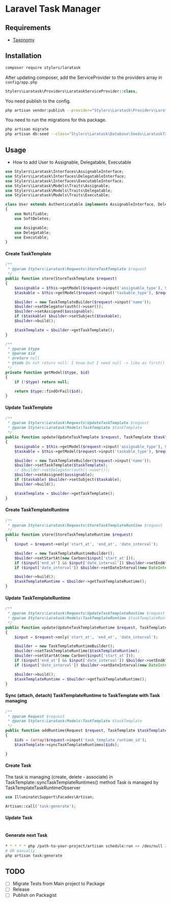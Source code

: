 # Laravel Task Manager

## Requirements
* [Taxonomy](https://github.com/stylers-llc/taxonomy)

## Installation
```bash
composer require stylers/laratask
```

After updating composer, add the ServiceProvider to the providers array in `config/app.php`
```php
Stylers\Laratask\Providers\LarataskServiceProvider::class,
```

You need publish to the config.
```bash
php artisan vendor:publish --provider="Stylers\Laratask\Providers\LarataskServiceProvider"
```

You need to run the migrations for this package.
```bash
php artisan migrate
php artisan db:seed --class="Stylers\Laratask\Database\Seeds\LarataskTaxonomiesTableSeeder"
```

## Usage
* How to add User to Assignable, Delegatable, Executable
```php
use Stylers\Laratask\Interfaces\AssignableInterface;
use Stylers\Laratask\Interfaces\DelegatableInterface;
use Stylers\Laratask\Interfaces\ExecutableInterface;
use Stylers\Laratask\Models\Traits\Assignable;
use Stylers\Laratask\Models\Traits\Delegatable;
use Stylers\Laratask\Models\Traits\Executable;

class User extends Authenticatable implements AssignableInterface, DelegatableInterface, ExecutableInterface
{
    use Notifiable;
    use SoftDeletes;

    use Assignable;
    use Delegatable;
    use Executable;
}
```

#### Create TaskTemplate
```php
/**
 * @param Stylers\Laratask\Requests\StoreTaskTemplate $request
 */
public function store(StoreTaskTemplate $request)
{
    $assignable = $this->getModel($request->input('assignable_type'), $request->input('assignable_id'));
    $taskable = $this->getModel($request->input('taskable_type'), $request->input('taskable_id'));

    $builder = new TaskTemplateBuilder($request->input('name'));
    $builder->setDelegator(auth()->user());
    $builder->setAssigned($assignable);
    if ($taskable) $builder->setSubject($taskable);
    $builder->build();

    $taskTemplate = $builder->getTaskTemplate();
}

/**
 * @param $type
 * @param $id
 * @return null
 * @todo Do not return null: I know but I need null -> like as first() method
 */
private function getModel($type, $id)
{
    if (!$type) return null;

    return $type::findOrFail($id);
}
```

#### Update TaskTemplate
```php
/**
 * @param Stylers\Laratask\Requests\UpdateTaskTemplate $request
 * @param Stylers\Laratask\Models\TaskTemplate $taskTemplate
 */
public function update(UpdateTaskTemplate $request, TaskTemplate $taskTemplate)
{
    $assignable = $this->getModel($request->input('assignable_type'), $request->input('assignable_id'));
    $taskable = $this->getModel($request->input('taskable_type'), $request->input('taskable_id'));

    $builder = new TaskTemplateBuilder($request->input('name'));
    $builder->setTaskTemplate($taskTemplate);
    // $builder->setDelegator(auth()->user());
    $builder->setAssigned($assignable);
    if ($taskable) $builder->setSubject($taskable);
    $builder->build();

    $taskTemplate = $builder->getTaskTemplate();
}
```

#### Create TaskTemplateRuntime
```php
/**
 * @param Stylers\Laratask\Requests\StoreTaskTemplateRuntime $request
 */
public function store(StoreTaskTemplateRuntime $request)
{
    $input = $request->only('start_at', 'end_at', 'date_interval');

    $builder = new TaskTemplateRuntimeBuilder();
    $builder->setStartAt(new Carbon($input['start_at']));
    if ($input['end_at'] && $input['date_interval']) $builder->setEndAt(new Carbon($input['end_at']));
    if ($input['date_interval']) $builder->setDateInterval(new DateInterval($input['date_interval']));

    $builder->build();
    $taskTemplateRuntime = $builder->getTaskTemplateRuntime();
}
```

#### Update TaskTemplateRuntime
```php
/**
 * @param Stylers\Laratask\Requests\UpdateTaskTemplateRuntime $request
 * @param Stylers\Laratask\Models\TaskTemplateRuntime $taskTemplateRuntime
 */
public function update(UpdateTaskTemplateRuntime $request, TaskTemplateRuntime $taskTemplateRuntime)
{
    $input = $request->only('start_at', 'end_at', 'date_interval');

    $builder = new TaskTemplateRuntimeBuilder();
    $builder->setTaskTemplateRuntime($taskTemplateRuntime);
    $builder->setStartAt(new Carbon($input['start_at']));
    if ($input['end_at'] && $input['date_interval']) $builder->setEndAt(new Carbon($input['end_at']));
    if ($input['date_interval']) $builder->setDateInterval(new DateInterval($input['date_interval']));

    $builder->build();
    $taskTemplateRuntime = $builder->getTaskTemplateRuntime();
}
```

#### Sync (attach, detach) TaskTemplateRuntime to TaskTemplate with Task managing
```php
/**
 * @param Request $request
 * @param Stylers\Laratask\Models\TaskTemplate $taskTemplate
 */
public function addRuntime(Request $request, TaskTemplate $taskTemplate)
{
    $ids = (array)$request->input('task_template_runtime_id');
    $taskTemplate->syncTaskTemplateRuntimes($ids);

}
```

#### Create Task
The task is managing (create, delete - associate) in TaskTemplate::syncTaskTemplateRuntimes() method
Task is managed by TaskTemplateTaskRuntimeObserver
```php
use Illuminate\Support\Facades\Artisan;

Artisan::call('task:generate');
```

#### Update Task
```php

```

#### Generate next Task
```bash
* * * * * php /path-to-your-project/artisan schedule:run >> /dev/null 2>&1
# OR manually 
php artisan task:generate
```

## TODO
- [ ] Migrate Tests from Main project to Package
- [ ] Release
- [ ] Publish on Packagist
